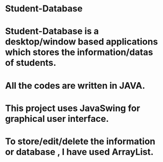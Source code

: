 # Student-Database
# Student-Database is a desktop/window based applications which stores the information/datas of students. 
# All the codes are written in JAVA.
# This project uses JavaSwing for graphical user interface.
# To store/edit/delete the information or database , I have used ArrayList.


